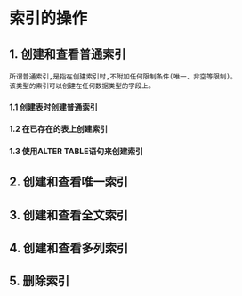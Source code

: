 # 索引的操作

## 1. 创建和查看普通索引

    所谓普通索引,是指在创建索引时,不附加任何限制条件(唯一、非空等限制)。
    该类型的索引可以创建在任何数据类型的字段上。

#### 1.1 创建表时创建普通索引


#### 1.2 在已存在的表上创建索引


#### 1.3 使用ALTER TABLE语句来创建索引


## 2. 创建和查看唯一索引

## 3. 创建和查看全文索引

## 4. 创建和查看多列索引

## 5. 删除索引